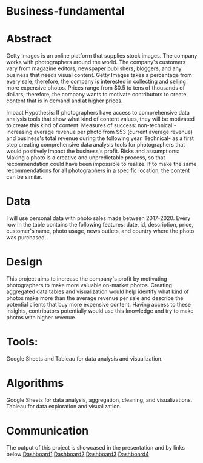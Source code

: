 # Business-fundamental
# Abstract



Getty Images is an online platform that supplies stock images. The company works with photographers around the world. The company's customers vary from magazine editors, newspaper publishers, bloggers, and any business that needs visual content. Getty Images takes a percentage from every sale; therefore, the company is interested in collecting and selling more expensive photos. Prices range from $0.5 to tens of thousands of dollars; therefore, the company wants to motivate contributors to create content that is in demand and at higher prices. 


Impact Hypothesis: If photographers have access to comprehensive data analysis tools that show what kind of content values, they will be motivated to create this kind of content. 
Measures of success: 
non-technical - increasing average revenue per photo from $53 (current average revenue) and business's total revenue during the following year. 
Technical- as a first step creating comprehensive data analysis tools for photographers that would positively impact the business's profit.
Risks and assumptions:
Making a photo is a creative and unpredictable process, so that recommendation could have been impossible to realize. 
If to make the same recommendations for all photographers in a specific location, the content can be similar.

# Data
I will use personal data with photo sales made between 2017-2020. Every row in the table contains the following features: date, id, description, price, customer's name, photo usage, news outlets, and country where the photo was purchased.
 
# Design
This project aims to increase the company's profit by motivating photographers to make more valuable on-market photos. Creating aggregated data tables and visualization would help identify what kind of photos make more than the average revenue per sale and describe the potential clients that buy more expensive content. Having access to these insights, contributors potentially would use this knowledge and try to make photos with higher revenue. 

# Tools:
Google Sheets and Tableau for data analysis and visualization. 
# Algorithms
Google Sheets for data analysis, aggregation, cleaning, and visualizations. Tableau for data exploration and visualization. 
# Communication
The output of this project is showcased in the presentation and by links below
[Dashboard1](https://public.tableau.com/views/Getty_projectDashboard1/Dashboard1?:language=en-US&:display_count=n&:origin=viz_share_link)
[Dashboard2](https://public.tableau.com/views/Getty_projectDashboard2/Dashboard2?:language=en-US&:display_count=n&:origin=viz_share_link)
[Dashboard3](https://public.tableau.com/views/Getty_projectDashboard3/Dashboard3?:language=en-US&:display_count=n&:origin=viz_share_link)
[Dashboard4](https://public.tableau.com/views/Getty_projectDashboard4/Dashboard4?:language=en-US&:display_count=n&:origin=viz_share_link)


